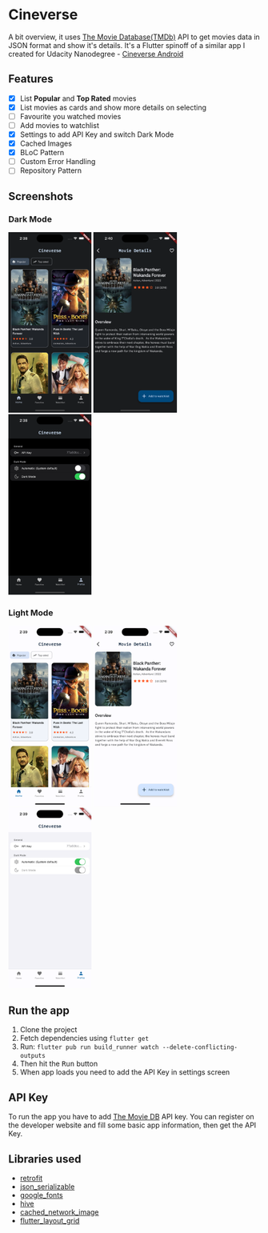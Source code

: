 # Cineverse

A bit overview, it uses [The Movie Database(TMDb)](https://www.themoviedb.org/) API to get movies data in JSON format and show it's details. It's a Flutter spinoff of a similar app I created for Udacity Nanodegree - [Cineverse Android](https://github.com/AbhishekChd/Cineverse)


## Features
- [x] List **Popular** and **Top Rated** movies
- [x] List movies as cards and show more details on selecting
- [ ] Favourite you watched movies
- [ ] Add movies to watchlist
- [x] Settings to add API Key and switch Dark Mode
- [x] Cached Images
- [x] BLoC Pattern
- [ ] Custom Error Handling
- [ ] Repository Pattern

## Screenshots

### Dark Mode
<img src="screenshot/home_dark.png" width="33%"/> <img src="screenshot/movie_detail_dark.png" width="33%"/> <img src="screenshot/settings_dark.png" width="33%"/>

### Light Mode
<img src="screenshot/home_light.png" width="33%"/> <img src="screenshot/movie_detail_light.png" width="33%"/> <img src="screenshot/settings_light.png" width="33%"/>


## Run the app
1. Clone the project
2. Fetch dependencies using `flutter get`
3. Run: `flutter pub run build_runner watch --delete-conflicting-outputs`
4. Then hit the <kbd>Run</kbd> button
5. When app loads you need to add the API Key in settings screen


## API Key
To run the app you have to add [The Movie DB](https://developers.themoviedb.org/3/getting-started/introduction) API key. You can register on the developer website and fill some basic app information, then get the API Key.


## Libraries used
- [retrofit](https://pub.dev/packages/retrofit)
- [json_serializable](https://pub.dev/packages/json_serializable)
- [google_fonts](https://pub.dev/packages/google_fonts)
- [hive](https://pub.dev/packages/hive)
- [cached_network_image](https://pub.dev/packages/cached_network_image)
- [flutter_layout_grid](https://pub.dev/packages/flutter_layout_grid)